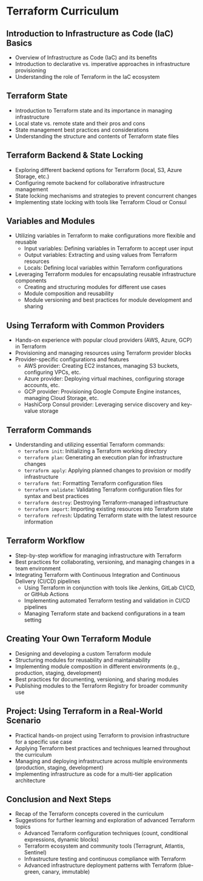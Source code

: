 # Terraform Curriculum

## Introduction to Infrastructure as Code (IaC) Basics

- Overview of Infrastructure as Code (IaC) and its benefits
- Introduction to declarative vs. imperative approaches in infrastructure provisioning
- Understanding the role of Terraform in the IaC ecosystem

## Terraform State

- Introduction to Terraform state and its importance in managing infrastructure
- Local state vs. remote state and their pros and cons
- State management best practices and considerations
- Understanding the structure and contents of Terraform state files

## Terraform Backend & State Locking

- Exploring different backend options for Terraform (local, S3, Azure Storage, etc.)
- Configuring remote backend for collaborative infrastructure management
- State locking mechanisms and strategies to prevent concurrent changes
- Implementing state locking with tools like Terraform Cloud or Consul

## Variables and Modules

- Utilizing variables in Terraform to make configurations more flexible and reusable
  - Input variables: Defining variables in Terraform to accept user input
  - Output variables: Extracting and using values from Terraform resources
  - Locals: Defining local variables within Terraform configurations
- Leveraging Terraform modules for encapsulating reusable infrastructure components
  - Creating and structuring modules for different use cases
  - Module composition and reusability
  - Module versioning and best practices for module development and sharing

## Using Terraform with Common Providers

- Hands-on experience with popular cloud providers (AWS, Azure, GCP) in Terraform
- Provisioning and managing resources using Terraform provider blocks
- Provider-specific configurations and features
  - AWS provider: Creating EC2 instances, managing S3 buckets, configuring VPCs, etc.
  - Azure provider: Deploying virtual machines, configuring storage accounts, etc.
  - GCP provider: Provisioning Google Compute Engine instances, managing Cloud Storage, etc.
  - HashiCorp Consul provider: Leveraging service discovery and key-value storage

## Terraform Commands

- Understanding and utilizing essential Terraform commands:
  - `terraform init`: Initializing a Terraform working directory
  - `terraform plan`: Generating an execution plan for infrastructure changes
  - `terraform apply`: Applying planned changes to provision or modify infrastructure
  - `terraform fmt`: Formatting Terraform configuration files
  - `terraform validate`: Validating Terraform configuration files for syntax and best practices
  - `terraform destroy`: Destroying Terraform-managed infrastructure
  - `terraform import`: Importing existing resources into Terraform state
  - `terraform refresh`: Updating Terraform state with the latest resource information

## Terraform Workflow

- Step-by-step workflow for managing infrastructure with Terraform
- Best practices for collaborating, versioning, and managing changes in a team environment
- Integrating Terraform with Continuous Integration and Continuous Delivery (CI/CD) pipelines
  - Using Terraform in conjunction with tools like Jenkins, GitLab CI/CD, or GitHub Actions
  - Implementing automated Terraform testing and validation in CI/CD pipelines
  - Managing Terraform state and backend configurations in a team setting

## Creating Your Own Terraform Module

- Designing and developing a custom Terraform module
- Structuring modules for reusability and maintainability
- Implementing module composition in different environments (e.g., production, staging, development)
- Best practices for documenting, versioning, and sharing modules
- Publishing modules to the Terraform Registry for broader community use

## Project: Using Terraform in a Real-World Scenario

- Practical hands-on project using Terraform to provision infrastructure for a specific use case
- Applying Terraform best practices and techniques learned throughout the curriculum
- Managing and deploying infrastructure across multiple environments (production, staging, development)
- Implementing infrastructure as code for a multi-tier application architecture

## Conclusion and Next Steps

- Recap of the Terraform concepts covered in the curriculum
- Suggestions for further learning and exploration of advanced Terraform topics
  - Advanced Terraform configuration techniques (count, conditional expressions, dynamic blocks)
  - Terraform ecosystem and community tools (Terragrunt, Atlantis, Sentinel)
  - Infrastructure testing and continuous compliance with Terraform
  - Advanced infrastructure deployment patterns with Terraform (blue-green, canary, immutable)
